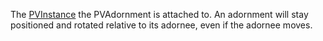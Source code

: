The [PVInstance](/reference/engine/classes/PVInstance) the
PVAdornment is attached to. An adornment will stay positioned and rotated
relative to its adornee, even if the adornee moves.